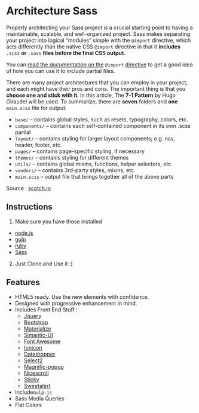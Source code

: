# Architecture Sass
Properly architecting your Sass project is a crucial starting point to having a maintainable, scalable, and well-organized project. Sass makes separating your project into logical “modules” simple with the `@import` directive, which acts differently than the native CSS `@import` directive in that it **includes** `.scss` **or** `.sass` **files before the final CSS output.**

You can [read the documentation on the](http://sass-lang.com/documentation/file.SASS_REFERENCE.html#import) `@import` [directive](http://sass-lang.com/documentation/file.SASS_REFERENCE.html#import) to get a good idea of how you can use it to include partial files.

There are many project architectures that you can employ in your project, and each might have their pros and cons. The important thing is that you **choose one and stick with it**. In this article, The **7-1 Pattern** by Hugo Giraudel will be used. To summarize, there are **seven** folders and **one** `main.scss` file for output:

- `base/` – contains global styles, such as resets, typography, colors, etc.
- `components/` – contains each self-contained component in its own .scss partial
- `layout/` – contains styling for larger layout components; e.g. nav, header, footer, etc.
- `pages/` – contains page-specific styling, if necessary
- `themes/` – contains styling for different themes
- `utils/` – contains global mixins, functions, helper selectors, etc.
- `vendors/` – contains 3rd-party styles, mixins, etc.
- `main.scss` – output file that brings together all of the above parts

Source : [scotch.io](https://scotch.io/tutorials/aesthetic-sass-1-architecture-and-style-organization)

## Instructions

1. Make sure you have these installed
- [node.js](http://nodejs.org/)
- [gulp](http://gulpjs.com/)
- [ruby](https://www.ruby-lang.org/)
- [Sass](http://sass-lang.com/)

2. Just Clone and Use it :)

## Features 
* HTML5 ready. Use the new elements with confidence.
* Designed with progressive enhancement in mind.
* Includes Front End Stuff :
  * [Jquery](https://jquery.com/)
  * [Bootstrap](http://getbootstrap.com/)
  * [Materialize](http://materializecss.com/)
  * [Simantic-UI](https://semantic-ui.com/)
  * [Font Awesome](http://fontawesome.io/icons/)
  * [Ionicon](http://ionicons.com/)
  * [Datedropper](http://felicegattuso.com/projects/datedropper/)
  * [Select2](https://select2.github.io/)
  * [Magnific-popup](http://dimsemenov.com/plugins/magnific-popup/)
  * [Nicescroll](http://areaaperta.com/nicescroll/)
  * [Sticky](http://stickyjs.com/)
  * [Sweetalert](http://t4t5.github.io/sweetalert/)
 * Include`Gulp.js`
 * Sass Media Queries
 * Flat Colors

